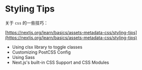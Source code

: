 # Styling Tips

关于 `css` 的一些技巧：

[https://nextjs.org/learn/basics/assets-metadata-css/styling-tips](https://nextjs.org/learn/basics/assets-metadata-css/styling-tips)

- Using clsx library to toggle classes
- Customizing PostCSS Config
- Using Sass
- Next.js's built-in CSS Support and CSS Modules
